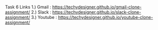 Task 6 Links
1.) Gmail   : https://techydesigner.github.io/gmail-clone-assignment/
2.) Slack   : https://techydesigner.github.io/slack-clone-assignment/
3.) Youtube : https://techydesigner.github.io/youtube-clone-assignment/
